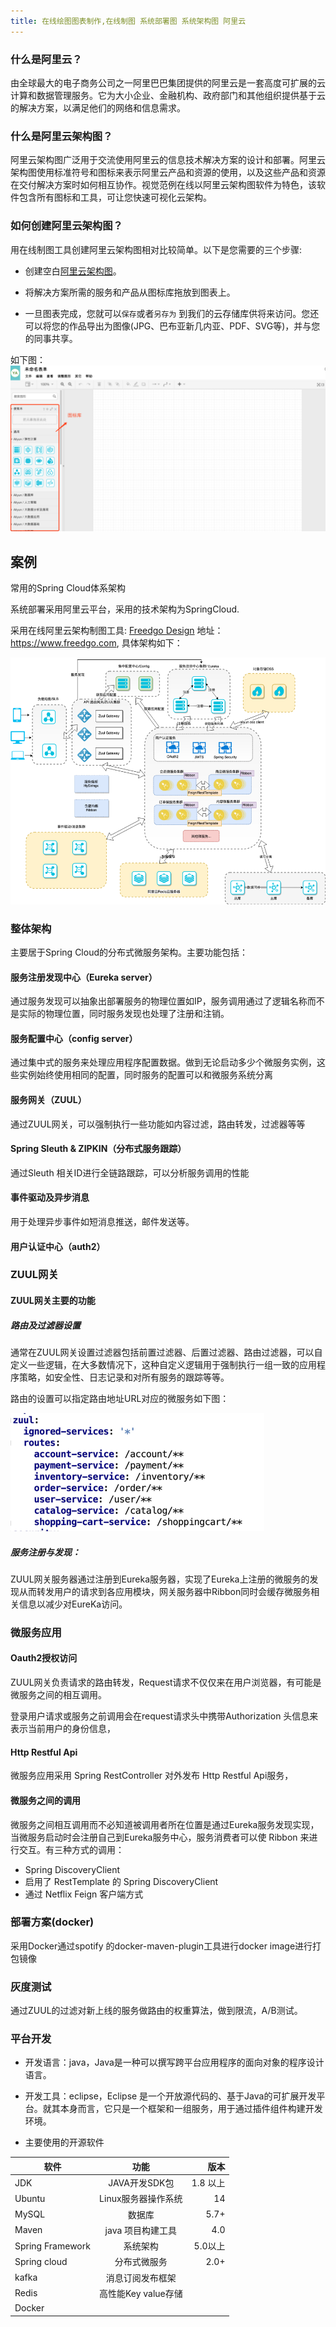 ```yaml
---
title: 在线绘图图表制作,在线制图 系统部署图 系统架构图 阿里云 
---
```



### 什么是阿里云？

由全球最大的电子商务公司之一阿里巴巴集团提供的阿里云是一套高度可扩展的云计算和数据管理服务。它为大小企业、金融机构、政府部门和其他组织提供基于云的解决方案，以满足他们的网络和信息需求。

### 什么是阿里云架构图？

阿里云架构图广泛用于交流使用阿里云的信息技术解决方案的设计和部署。阿里云架构图使用标准符号和图标来表示阿里云产品和资源的使用，以及这些产品和资源在交付解决方案时如何相互协作。视觉范例在线以阿里云架构图软件为特色，该软件包含所有图标和工具，可让您快速可视化云架构。

### 如何创建阿里云架构图？

用在线制图工具创建阿里云架构图相对比较简单。以下是您需要的三个步骤:


- 创建空白[阿里云架构图](https://www.freedgo.com/draw_index.html?libs=aliyun;general;basic;arrows2 "阿里云架构图")。 

- 将解决方案所需的服务和产品从图标库拖放到图表上。

- 一旦图表完成，您就可以`保存`或者`另存为` 到我们的云存储库供将来访问。您还可以将您的作品导出为图像(JPG、巴布亚新几内亚、PDF、SVG等)，并与您的同事共享。

如下图：
![阿里云架构图](/public/themes/freedgo/aliyun.png "阿里云架构图")


## 案例

常用的Spring Cloud体系架构

系统部署采用阿里云平台，采用的技术架构为SpringCloud.

采用在线阿里云架构制图工具: [Freedgo Design](https://www.freedgo.com) 地址：https://www.freedgo.com, 具体架构如下：

![SpringCloud 阿里云架构图](/public/themes/freedgo/aliyun1.png "SpringCloud 阿里云架构图")

### 	整体架构

主要居于Spring Cloud的分布式微服务架构。主要功能包括：

#### 服务注册发现中心（Eureka server）

通过服务发现可以抽象出部署服务的物理位置如IP，服务调用通过了逻辑名称而不是实际的物理位置，同时服务发现也处理了注册和注销。

#### 服务配置中心（config server）

通过集中式的服务来处理应用程序配置数据。做到无论启动多少个微服务实例，这些实例始终使用相同的配置，同时服务的配置可以和微服务系统分离

#### 服务网关（ZUUL）

通过ZUUL网关，可以强制执行一些功能如内容过滤，路由转发，过滤器等等

#### Spring Sleuth & ZIPKIN（分布式服务跟踪）

通过Sleuth 相关ID进行全链路跟踪，可以分析服务调用的性能

####	事件驱动及异步消息

用于处理异步事件如短消息推送，邮件发送等。

#### 用户认证中心（auth2）

###	ZUUL网关

#### ZUUL网关主要的功能

##### 路由及过滤器设置

通常在ZUUL网关设置过滤器包括前置过滤器、后置过滤器、路由过滤器，可以自定义一些逻辑，在大多数情况下，这种自定义逻辑用于强制执行一组一致的应用程序策略，如安全性、日志记录和对所有服务的跟踪等等。

路由的设置可以指定路由地址URL对应的微服务如下图：
 
![SpringCloud 阿里云架构图](/public/themes/freedgo/aliyun2.png "SpringCloud 阿里云架构图")
 	
##### 服务注册与发现：

ZUUL网关服务器通过注册到Eureka服务器，实现了Eureka上注册的微服务的发现从而转发用户的请求到各应用模块，网关服务器中Ribbon同时会缓存微服务相关信息以减少对EureKa访问。

###	微服务应用

#### 	Oauth2授权访问

ZUUL网关负责请求的路由转发，Request请求不仅仅来在用户浏览器，有可能是微服务之间的相互调用。

登录用户请求或服务之前调用会在request请求头中携带Authorization 头信息来表示当前用户的身份信息，

#### Http Restful Api
微服务应用采用 Spring RestController 对外发布 Http Restful Api服务，

#### 微服务之间的调用
微服务之间相互调用而不必知道被调用者所在位置是通过Eureka服务发现实现，当微服务启动时会注册自己到Eureka服务中心，服务消费者可以使 Ribbon 来进行交互。有三种方式的调用：

-   Spring DiscoveryClient
-   启用了 RestTemplate 的 Spring DiscoveryClient
-   通过 Netflix Feign 客户端方式

###	部署方案(docker)
 
 采用Docker通过spotify 的docker-maven-plugin工具进行docker image进行打包镜像

###	灰度测试

通过ZUUL的过滤对新上线的服务做路由的权重算法，做到限流，A/B测试。

###	平台开发
-	开发语言：java，Java是一种可以撰写跨平台应用程序的面向对象的程序设计语言。

-	开发工具：eclipse，Eclipse 是一个开放源代码的、基于Java的可扩展开发平台。就其本身而言，它只是一个框架和一组服务，用于通过插件组件构建开发环境。

-	主要使用的开源软件


软件|功能|版本
--|:--:|--:
JDK|JAVA开发SDK包|1.8 以上
Ubuntu|Linux服务器操作系统|14 
MySQL|数据库|5.7+
Maven|java 项目构建工具|4.0
Spring Framework|系统架构|5.0以上 
Spring cloud|分布式微服务|2.0+
kafka| 消息订阅发布框架|
Redis|高性能Key value存储|
Docker||
